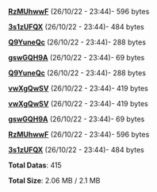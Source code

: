 [**RzMUhwwF**](/data/RzMUhwwF.txt) (26/10/22 - 23:44)- 596 bytes

[**3s1zUFQX**](/data/3s1zUFQX.txt) (26/10/22 - 23:44)- 484 bytes

[**Q9YuneQc**](/data/Q9YuneQc.txt) (26/10/22 - 23:44)- 288 bytes

[**gswGQH9A**](/data/gswGQH9A.txt) (26/10/22 - 23:44)- 69 bytes

[**Q9YuneQc**](/data/Q9YuneQc.txt) (26/10/22 - 23:44)- 288 bytes

[**vwXgQwSV**](/data/vwXgQwSV.txt) (26/10/22 - 23:44)- 419 bytes

[**vwXgQwSV**](/data/vwXgQwSV.txt) (26/10/22 - 23:44)- 419 bytes

[**gswGQH9A**](/data/gswGQH9A.txt) (26/10/22 - 23:44)- 69 bytes

[**RzMUhwwF**](/data/RzMUhwwF.txt) (26/10/22 - 23:44)- 596 bytes

[**3s1zUFQX**](/data/3s1zUFQX.txt) (26/10/22 - 23:44)- 484 bytes

**Total Datas**: 415

**Total Size**: 2.06 MB / 2.1 MB